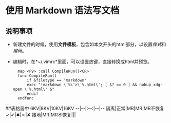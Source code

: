 <head>
<title>MarkDown File</title>
<meta http-equiv="content-type" content="text/html; charset=UTF-8">
<link href="mkd.css" rel="stylesheet" type="text/css">
</head>
<style type="text/css">
table {
	width: 90%;
}
</style> 


使用 Markdown 语法写文档
========================

说明事项
--------

* 新建文件的时候，使用**文件模板**，包含如本文开头的html部分，以设置*样式*和*编码*。
* 编辑时，在*~/.vimrc*里面，可以设置热键，直接转换成html并预览。

		map <F9> :call CompileRun()<CR>
		func CompileRun() 
			if &filetype == 'markdown'
			exec "!markdown \'%\'>\'%.html\'; [ $? == 0 ] && nohup xdg-open \'%.html\' &"
			endif 
		endfunc
 


##表格居中
6KV|8KV|10KV|16KV
--|--|:--:|--|--
隔离|正常|MR|MR|MR不恢复
✓|✔|✖|✗|✘
接地|MR|MR不恢复|||
